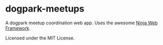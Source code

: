 dogpark-meetups
===============

A dogpark meetup coordination web app. Uses the awesome [Ninja Web Framework](http://www.ninjaframework.org/).

Licensed under the MIT License.
